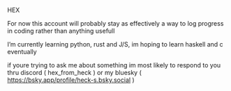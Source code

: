 HEX

For now this account will probably stay as effectively a way to log progress in coding rather than anything usefull

I’m currently learning python, rust and J/S, im hoping to learn haskell and c eventually

if youre trying to ask me about something im most likely to respond to you thru 
discord ( hex_from_heck )
or my bluesky ( https://bsky.app/profile/heck-s.bsky.social )
